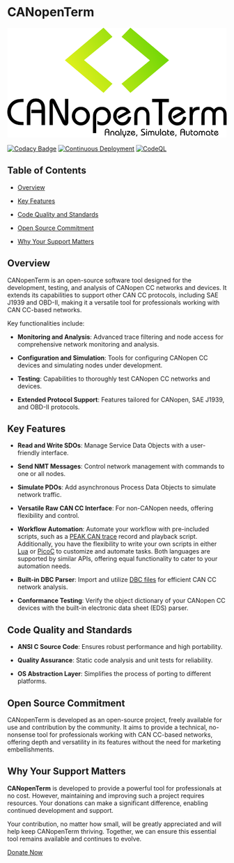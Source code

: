 # CANopenTerm

[![CANopenTerm](https://raw.githubusercontent.com/CANopenTerm/CANopenTerm/main/media/logo.svg)](https://raw.githubusercontent.com/CANopenTerm/CANopenTerm/main/media/logo.svg?raw=true "CANopenTerm")

[![Codacy Badge](https://app.codacy.com/project/badge/Grade/d0b16a90be6d4a59beafcabd727b2a2f)](https://app.codacy.com/gh/CANopenTerm/CANopenTerm/dashboard?utm_source=gh&utm_medium=referral&utm_content=&utm_campaign=Badge_grade)
[![Continuous Deployment](https://github.com/CANopenTerm/CANopenTerm/actions/workflows/continuous-deployment.yml/badge.svg)](https://github.com/CANopenTerm/CANopenTerm/actions/workflows/continuous-deployment.yml)
[![CodeQL](https://github.com/CANopenTerm/CANopenTerm/actions/workflows/github-code-scanning/codeql/badge.svg)](https://github.com/CANopenTerm/CANopenTerm/actions/workflows/github-code-scanning/codeql)

## Table of Contents

- [Overview](#overview)

- [Key Features](#key-features)

- [Code Quality and Standards](#code-quality-and-standards)

- [Open Source Commitment](#open-source-commitment)

- [Why Your Support Matters](#why-your-support-matters)
   
## Overview

CANopenTerm is an open-source software tool designed for the
development, testing, and analysis of CANopen CC networks and
devices. It extends its capabilities to support other CAN CC
protocols, including SAE J1939 and OBD-II, making it a
versatile tool for professionals working with CAN CC-based
networks.

Key functionalities include:

- **Monitoring and Analysis**:
  Advanced trace filtering and node access for comprehensive
  network monitoring and analysis.

- **Configuration and Simulation**:
  Tools for configuring CANopen CC devices and simulating nodes
  under development.

- **Testing**:
  Capabilities to thoroughly test CANopen CC networks and devices.

- **Extended Protocol Support**:
  Features tailored for CANopen, SAE J1939, and OBD-II protocols.

## Key Features

- **Read and Write SDOs**:
  Manage Service Data Objects with a user-friendly interface.

- **Send NMT Messages**:
  Control network management with commands to one or all nodes.

- **Simulate PDOs**:
  Add asynchronous Process Data Objects to simulate network
  traffic.

- **Versatile Raw CAN CC Interface**:
  For non-CANopen needs, offering flexibility and control.

- **Workflow Automation**:
  Automate your workflow with pre-included scripts, such as a
  [PEAK CAN trace](https://www.peak-system.com/produktcd/Pdf/English/PEAK_CAN_TRC_File_Format.pdf)
  record and playback script.  Additionally, you have the flexibility to write
  your own scripts in either [Lua](https://canopenterm.de/lua-api) or
  [PicoC](https://canopenterm.de/picoc-api) to customize and automate tasks.
  Both languages are supported by similar APIs, offering equal functionality
  to cater to your automation needs.

- **Built-in DBC Parser**:
  Import and utilize
  [DBC files](https://www.csselectronics.com/pages/can-dbc-file-database-intro)
  for efficient CAN CC network analysis.

- **Conformance Testing**:
  Verify the object dictionary of your CANopen CC devices with the built-in
  electronic data sheet (EDS) parser.

## Code Quality and Standards

- **ANSI C Source Code**:
  Ensures robust performance and high portability.

- **Quality Assurance**:
  Static code analysis and unit tests for reliability.

- **OS Abstraction Layer**:
  Simplifies the process of porting to different platforms.

## Open Source Commitment

CANopenTerm is developed as an open-source project, freely
available for use and contribution by the community. It aims
to provide a technical, no-nonsense tool for professionals
working with CAN CC-based networks, offering depth and versatility
in its features without the need for marketing embellishments.

## Why Your Support Matters

**CANopenTerm** is developed to provide a powerful tool for
professionals at no cost. However, maintaining and improving
such a project requires resources. Your donations can make a
significant difference, enabling continued development and support.

Your contribution, no matter how small, will be greatly appreciated
and will help keep CANopenTerm thriving. Together, we can ensure
this essential tool remains available and continues to evolve.

[Donate Now](https://github.com/sponsors/mupfdev)

